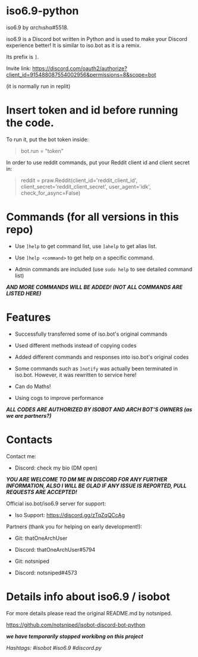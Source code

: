 # iso6.9-python
iso6.9 by αrchιshα#5518.

iso6.9 is a Discord bot written in Python and is used to make your Discord experience better! It is similar to iso.bot as it is a remix.

Its prefix is `]`. 

Invite link: https://discord.com/oauth2/authorize?client_id=915488087554002956&permissions=8&scope=bot

(it is normally run in replit)

# Insert token and id before running the code. 
To run it, put the bot token inside:

> bot.run = "token"

In order to use reddit commands, put your Reddit client id and client secret in:

> reddit = praw.Reddit(client_id='reddit_client_id',
                     client_secret='reddit_client_secret',
                     user_agent='idk', check_for_async=False)

# Commands (for all versions in this repo)
- Use `]help` to get command list, use `]ahelp` to get alias list.

- Use `]help <command>` to get help on a specific command.

- Admin commands are included (use `sudo help` to see detailed command list)

***AND MORE COMMANDS WILL BE ADDED! (NOT ALL COMMANDS ARE LISTED HERE)***

# Features
- Successfully transferred some of iso.bot's original commands

- Used different methods instead of copying codes

- Added different commands and responses into iso.bot's original codes

- Some commands such as `]notify` was actually been terminated in iso.bot. However, it was rewritten to service here!

- Can do Maths!

- Using cogs to improve performance

***ALL CODES ARE AUTHORIZED BY ISOBOT AND ARCH BOT'S OWNERS (as we are partners?)***

# Contacts
Contact me:
- Discord: check my bio (DM open)

***YOU ARE WELCOME TO DM ME IN DISCORD FOR ANY FURTHER INFORMATION, ALSO I WILL BE GLAD IF ANY ISSUE IS REPORTED, PULL REQUESTS ARE ACCEPTED!***

Official iso.bot/iso6.9 server for support:
- Iso Support: https://discord.gg/zTqZqQCcAg

Partners (thank you for helping on early development!): 

- Git: thatOneArchUser
- Discord: thatOneArchUser#5794

- Git: notsniped
- Discord: notsniped#4573

# Details info about iso6.9 / isobot
For more details please read the original README.md by notsniped.

https://github.com/notsniped/isobot-discord-bot-python

***we have temporarily stopped workibng on this project***

*Hashtags:*
*#isobot #iso6.9 #discord.py*
